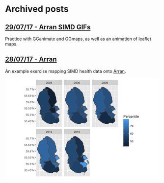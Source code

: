 # Archived posts
## [**29/07/17 - Arran SIMD GIFs**](https://fergustaylor.github.io/blog/post2)
Practice with GGanimate and GGmaps, as well as an animation of leaflet maps.

## [**28/07/17 - Arran**](https://fergustaylor.github.io/Arran)
An example exercise mapping SIMD health data onto [Arran](https://fergustaylor.github.io/Arran).

![Multiplot plot](Rplot.png)
